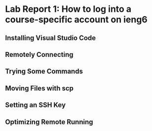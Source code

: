 # Lab Report 1: How to log into a course-specific account on ieng6
## Installing Visual Studio Code
## Remotely Connecting
## Trying Some Commands
## Moving Files with scp
## Setting an SSH Key
## Optimizing Remote Running
